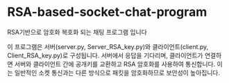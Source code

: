 # RSA-based-socket-chat-program
RSA기반으로 암호화 복호화 되는 채팅 프로그램 입니다

이 프로그램은 서버(server.py, Server_RSA_key.py)와 클라이언트(client.py, Client_RSA_key.py)로 구성됩니다. 
서버에서 응답을 기다리며, 클라이언트가 연결하면 서버와 클라이언트 간에 공개키를 교환하고 RSA 암호화를 사용하여 통신합니다. 
이는 일반적인 소켓 통신과는 다른 방식으로 패킷을 암호화하므로 보안성이 높아집니다.
